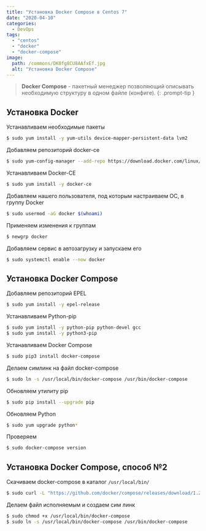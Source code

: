 ```yaml
---
title: "Установка Docker Compose в Centos 7"
date: "2020-04-10"
categories: 
  - DevOps
tags: 
  - "centos"
  - "docker"
  - "docker-compose"
image:
  path: /commons/DK0fg8CU8AAfxEf.jpg
  alt: "Установка Docker Compose"
---
```


> **Docker Compose** - пакетный менеджер позволяющий описывать необходимую структуру в одном файле (конфиге).
{: .prompt-tip }

## Установка Docker

Устанавливаем необходимые пакеты

```sh
$ sudo yum install -y yum-utils device-mapper-persistent-data lvm2
```

Добавляем репозиторий docker-ce

```sh
$ sudo yum-config-manager --add-repo https://download.docker.com/linux/centos/docker-ce.repo
```

Устанавливаем Docker-CE

```sh
$ sudo yum install -y docker-ce
```

Добавляем нашего пользователя, под которым настраиваем ОС, в группу Docker

```sh
$ sudo usermod -aG docker $(whoami)
```

Применяем изменения к группам

```sh
$ newgrp docker
```

Добавляем сервис в автозагрузку и запускаем его

```sh
$ sudo systemctl enable --now docker
```

## Установка Docker Compose

Добавляем репозиторий EPEL

```sh
$ sudo yum install -y epel-release
```

Устанавливаем Python-pip

```sh
$ sudo yum install -y python-pip python-devel gcc
$ sudo yum install -y python3-pip
```

Устанавливаем Docker Compose

```sh
$ sudo pip3 install docker-compose
```

Делаем симлинк на файл docker-compose

```sh
$ sudo ln -s /usr/local/bin/docker-compose /usr/bin/docker-compose
```

Обновляем утилиту pip

```sh
$ sudo pip install --upgrade pip
```

Обновляем Python

```sh
$ sudo yum upgrade python*
```

Проверяем

```sh
$ sudo docker-compose version
```

## Установка Docker Compose, способ №2

Скачиваем docker-compose в каталог `/usr/local/bin/`

```sh
$ sudo curl -L "https://github.com/docker/compose/releases/download/1.25.3/docker-compose-$(uname -s)-$(uname -m)" -o /usr/local/bin/docker-compose
```

Делаем файл исполняемым и создаем сим линк

```sh
$ sudo chmod +x /usr/local/bin/docker-compose
$ sudo ln -s /usr/local/bin/docker-compose /usr/bin/docker-compose
```
